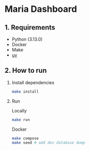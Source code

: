 # Maria Dashboard


## 1. Requirements

- Python (3.13.0)
- Docker
- Make
- [uv](https://pypi.org/project/uv/)

## 2. How to run

1. Install dependencies

    ```bash
    make install
    ```

2. Run

    Locally
    ```bash
    make run
    ```
    Docker
    ```bash
    make compose
    make seed # add dev database dump
    ```
